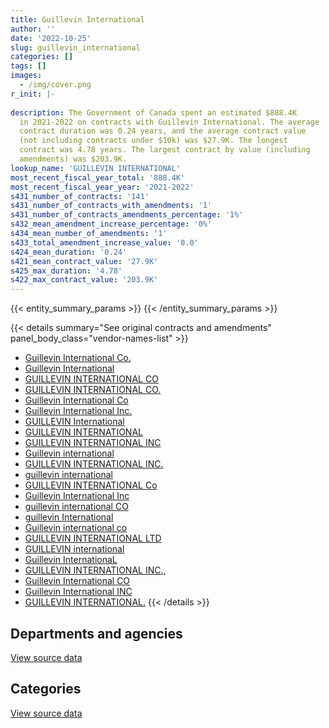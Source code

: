 ```yaml
---
title: Guillevin International
author: ''
date: '2022-10-25'
slug: guillevin_international
categories: []
tags: []
images:
  - /img/cover.png
r_init: |-
  
description: The Government of Canada spent an estimated $888.4K
  in 2021-2022 on contracts with Guillevin International. The average
  contract duration was 0.24 years, and the average contract value
  (not including contracts under $10k) was $27.9K. The longest
  contract was 4.78 years. The largest contract by value (including
  amendments) was $203.9K.
lookup_name: 'GUILLEVIN INTERNATIONAL'
most_recent_fiscal_year_total: '888.4K'
most_recent_fiscal_year_year: '2021-2022'
s431_number_of_contracts: '141'
s431_number_of_contracts_with_amendments: '1'
s431_number_of_contracts_amendments_percentage: '1%'
s432_mean_amendment_increase_percentage: '0%'
s434_mean_number_of_amendments: '1'
s433_total_amendment_increase_value: '0.0'
s424_mean_duration: '0.24'
s421_mean_contract_value: '27.9K'
s425_max_duration: '4.78'
s422_max_contract_value: '203.9K'
---
```


<script src="/rmarkdown-libs/htmlwidgets/htmlwidgets.js"></script>
<link href="/rmarkdown-libs/datatables-css/datatables-crosstalk.css" rel="stylesheet" />
<script src="/rmarkdown-libs/datatables-binding/datatables.js"></script>
<script src="/rmarkdown-libs/jquery/jquery-3.6.0.min.js"></script>
<link href="/rmarkdown-libs/dt-core-bootstrap/css/dataTables.bootstrap.min.css" rel="stylesheet" />
<link href="/rmarkdown-libs/dt-core-bootstrap/css/dataTables.bootstrap.extra.css" rel="stylesheet" />
<script src="/rmarkdown-libs/dt-core-bootstrap/js/jquery.dataTables.min.js"></script>
<script src="/rmarkdown-libs/dt-core-bootstrap/js/dataTables.bootstrap.min.js"></script>
<link href="/rmarkdown-libs/crosstalk/css/crosstalk.min.css" rel="stylesheet" />
<script src="/rmarkdown-libs/crosstalk/js/crosstalk.min.js"></script>
<script src="/rmarkdown-libs/htmlwidgets/htmlwidgets.js"></script>
<link href="/rmarkdown-libs/datatables-css/datatables-crosstalk.css" rel="stylesheet" />
<script src="/rmarkdown-libs/datatables-binding/datatables.js"></script>
<script src="/rmarkdown-libs/jquery/jquery-3.6.0.min.js"></script>
<link href="/rmarkdown-libs/dt-core-bootstrap/css/dataTables.bootstrap.min.css" rel="stylesheet" />
<link href="/rmarkdown-libs/dt-core-bootstrap/css/dataTables.bootstrap.extra.css" rel="stylesheet" />
<script src="/rmarkdown-libs/dt-core-bootstrap/js/jquery.dataTables.min.js"></script>
<script src="/rmarkdown-libs/dt-core-bootstrap/js/dataTables.bootstrap.min.js"></script>
<link href="/rmarkdown-libs/crosstalk/css/crosstalk.min.css" rel="stylesheet" />
<script src="/rmarkdown-libs/crosstalk/js/crosstalk.min.js"></script>

{{< entity_summary_params >}}
{{< /entity_summary_params >}}

{{< details summary="See original contracts and amendments" panel_body_class="vendor-names-list" >}}
- [Guillevin International Co.](https://search.open.canada.ca/en/ct/?sort=contract_value_f%20desc&page=1&search_text=%22Guillevin%20International%20Co.%22)
- [Guillevin International](https://search.open.canada.ca/en/ct/?sort=contract_value_f%20desc&page=1&search_text=%22Guillevin%20International%22)
- [GUILLEVIN INTERNATIONAL CO](https://search.open.canada.ca/en/ct/?sort=contract_value_f%20desc&page=1&search_text=%22GUILLEVIN%20INTERNATIONAL%20CO%22)
- [GUILLEVIN INTERNATIONAL CO.](https://search.open.canada.ca/en/ct/?sort=contract_value_f%20desc&page=1&search_text=%22GUILLEVIN%20INTERNATIONAL%20CO.%22)
- [Guillevin International Co](https://search.open.canada.ca/en/ct/?sort=contract_value_f%20desc&page=1&search_text=%22Guillevin%20International%20Co%22)
- [Guillevin International Inc.](https://search.open.canada.ca/en/ct/?sort=contract_value_f%20desc&page=1&search_text=%22Guillevin%20International%20Inc.%22)
- [GUILLEVIN International](https://search.open.canada.ca/en/ct/?sort=contract_value_f%20desc&page=1&search_text=%22GUILLEVIN%20International%22)
- [GUILLEVIN INTERNATIONAL](https://search.open.canada.ca/en/ct/?sort=contract_value_f%20desc&page=1&search_text=%22GUILLEVIN%20INTERNATIONAL%22)
- [GUILLEVIN INTERNATIONAL INC](https://search.open.canada.ca/en/ct/?sort=contract_value_f%20desc&page=1&search_text=%22GUILLEVIN%20INTERNATIONAL%20INC%22)
- [Guillevin international](https://search.open.canada.ca/en/ct/?sort=contract_value_f%20desc&page=1&search_text=%22Guillevin%20international%22)
- [GUILLEVIN INTERNATIONAL INC.](https://search.open.canada.ca/en/ct/?sort=contract_value_f%20desc&page=1&search_text=%22GUILLEVIN%20INTERNATIONAL%20INC.%22)
- [guillevin international](https://search.open.canada.ca/en/ct/?sort=contract_value_f%20desc&page=1&search_text=%22guillevin%20international%22)
- [GUILLEVIN INTERNATIONAL Co](https://search.open.canada.ca/en/ct/?sort=contract_value_f%20desc&page=1&search_text=%22GUILLEVIN%20INTERNATIONAL%20Co%22)
- [Guillevin International Inc](https://search.open.canada.ca/en/ct/?sort=contract_value_f%20desc&page=1&search_text=%22Guillevin%20International%20Inc%22)
- [guillevin international CO](https://search.open.canada.ca/en/ct/?sort=contract_value_f%20desc&page=1&search_text=%22guillevin%20international%20CO%22)
- [guillevin International](https://search.open.canada.ca/en/ct/?sort=contract_value_f%20desc&page=1&search_text=%22guillevin%20International%22)
- [Guillevin international co](https://search.open.canada.ca/en/ct/?sort=contract_value_f%20desc&page=1&search_text=%22Guillevin%20international%20co%22)
- [GUILLEVIN INTERNATIONAL LTD](https://search.open.canada.ca/en/ct/?sort=contract_value_f%20desc&page=1&search_text=%22GUILLEVIN%20INTERNATIONAL%20LTD%22)
- [GUILLEVIN international](https://search.open.canada.ca/en/ct/?sort=contract_value_f%20desc&page=1&search_text=%22GUILLEVIN%20international%22)
- [Guillevin InternationaL](https://search.open.canada.ca/en/ct/?sort=contract_value_f%20desc&page=1&search_text=%22Guillevin%20InternationaL%22)
- [GUILLEVIN INTERNATIONAL INC.,](https://search.open.canada.ca/en/ct/?sort=contract_value_f%20desc&page=1&search_text=%22GUILLEVIN%20INTERNATIONAL%20INC.%2c%22)
- [Guillevin International CO](https://search.open.canada.ca/en/ct/?sort=contract_value_f%20desc&page=1&search_text=%22Guillevin%20International%20CO%22)
- [Guillevin International INC](https://search.open.canada.ca/en/ct/?sort=contract_value_f%20desc&page=1&search_text=%22Guillevin%20International%20INC%22)
- [GUILLEVIN INTERNATIONAL.](https://search.open.canada.ca/en/ct/?sort=contract_value_f%20desc&page=1&search_text=%22GUILLEVIN%20INTERNATIONAL.%22)
{{< /details >}}

## Departments and agencies

<div id="htmlwidget-1" style="width:100%;height:auto;" class="datatables html-widget"></div>
<script type="application/json" data-for="htmlwidget-1">{"x":{"style":"bootstrap","filter":"none","vertical":false,"data":[["<a href=\"/departments/aafc-aac/\">Agriculture and Agri-Food Canada<\/a>","<a href=\"/departments/csc-scc/\">Correctional Service of Canada<\/a>","<a href=\"/departments/dfatd-maecd/\">Global Affairs Canada<\/a>","<a href=\"/departments/dnd-mdn/\">National Defence<\/a>","<a href=\"/departments/ic/\">Innovation, Science and Economic Development Canada<\/a>","<a href=\"/departments/nrc-cnrc/\">National Research Council Canada<\/a>","<a href=\"/departments/pc/\">Parks Canada<\/a>","<a href=\"/departments/pwgsc-tpsgc/\">Public Services and Procurement Canada<\/a>","<a href=\"/departments/rcmp-grc/\">Royal Canadian Mounted Police<\/a>"],[21160,15290.71,null,897777.29,15317.78,30850.67,16186.46,null,22797.6],[null,null,null,693082.26,17507.32,null,86646.82,null,null],[null,14012,null,349038.71,16595.18,103342.93,6354.53,null,null],[null,null,22858.71,206411.68,null,14008.07,null,24950.4,620191.44]],"container":"<table class=\"table table-striped table-hover row-border order-column display\">\n  <thead>\n    <tr>\n      <th>Department<\/th>\n      <th>2018-2019<\/th>\n      <th>2019-2020<\/th>\n      <th>2020-2021<\/th>\n      <th>2021-2022<\/th>\n    <\/tr>\n  <\/thead>\n<\/table>","options":{"order":[[4,"desc"]],"pageLength":10,"autoWidth":true,"columnDefs":[{"targets":1,"render":"function(data, type, row, meta) {\n    return type !== 'display' ? data : DTWidget.formatCurrency(data, \"$\", 2, 3, \",\", \".\", true, null);\n  }"},{"targets":2,"render":"function(data, type, row, meta) {\n    return type !== 'display' ? data : DTWidget.formatCurrency(data, \"$\", 2, 3, \",\", \".\", true, null);\n  }"},{"targets":3,"render":"function(data, type, row, meta) {\n    return type !== 'display' ? data : DTWidget.formatCurrency(data, \"$\", 2, 3, \",\", \".\", true, null);\n  }"},{"targets":4,"render":"function(data, type, row, meta) {\n    return type !== 'display' ? data : DTWidget.formatCurrency(data, \"$\", 2, 3, \",\", \".\", true, null);\n  }"},{"width":"16%","targets":[1,2,3,4]},{"className":"dt-right","targets":[1,2,3,4]}],"orderClasses":false}},"evals":["options.columnDefs.0.render","options.columnDefs.1.render","options.columnDefs.2.render","options.columnDefs.3.render"],"jsHooks":[]}</script>
<p class="text-right">
<a href="https://github.com/GoC-Spending/contracts-data/tree/main/data/out/vendors/guillevin_international/summary_by_fiscal_year_by_department.csv" class="source-data-link btn btn-link">View source data</a>
</p>

## Categories

<div id="htmlwidget-2" style="width:100%;height:auto;" class="datatables html-widget"></div>
<script type="application/json" data-for="htmlwidget-2">{"x":{"style":"bootstrap","filter":"none","vertical":false,"data":[["<a href=\"/categories/facilities_and_construction/\">Facilities and construction<\/a>","<a href=\"/categories/office_management/\">Office management<\/a>","<a href=\"/categories/defence/\">Defence<\/a>","<a href=\"/categories/information_technology/\">Information technology<\/a>","<a href=\"/categories/industrial_products_and_services/\">Industrial products and services<\/a>"],[139988.51,null,309348.04,null,570043.96],[243258.79,null,106343.97,null,447633.64],[229195.73,11126.85,72630.82,null,176389.95],[93102.92,null,null,22858.71,772458.67]],"container":"<table class=\"table table-striped table-hover row-border order-column display\">\n  <thead>\n    <tr>\n      <th>Category<\/th>\n      <th>2018-2019<\/th>\n      <th>2019-2020<\/th>\n      <th>2020-2021<\/th>\n      <th>2021-2022<\/th>\n    <\/tr>\n  <\/thead>\n<\/table>","options":{"order":[[4,"desc"]],"dom":"t","pageLength":30,"autoWidth":true,"columnDefs":[{"targets":1,"render":"function(data, type, row, meta) {\n    return type !== 'display' ? data : DTWidget.formatCurrency(data, \"$\", 2, 3, \",\", \".\", true, null);\n  }"},{"targets":2,"render":"function(data, type, row, meta) {\n    return type !== 'display' ? data : DTWidget.formatCurrency(data, \"$\", 2, 3, \",\", \".\", true, null);\n  }"},{"targets":3,"render":"function(data, type, row, meta) {\n    return type !== 'display' ? data : DTWidget.formatCurrency(data, \"$\", 2, 3, \",\", \".\", true, null);\n  }"},{"targets":4,"render":"function(data, type, row, meta) {\n    return type !== 'display' ? data : DTWidget.formatCurrency(data, \"$\", 2, 3, \",\", \".\", true, null);\n  }"},{"width":"16%","targets":[1,2,3,4]},{"className":"dt-right","targets":[1,2,3,4]}],"orderClasses":false,"lengthMenu":[10,25,30,50,100]}},"evals":["options.columnDefs.0.render","options.columnDefs.1.render","options.columnDefs.2.render","options.columnDefs.3.render"],"jsHooks":[]}</script>
<p class="text-right">
<a href="https://github.com/GoC-Spending/contracts-data/tree/main/data/out/vendors/guillevin_international/summary_by_fiscal_year_by_category.csv" class="source-data-link btn btn-link">View source data</a>
</p>
